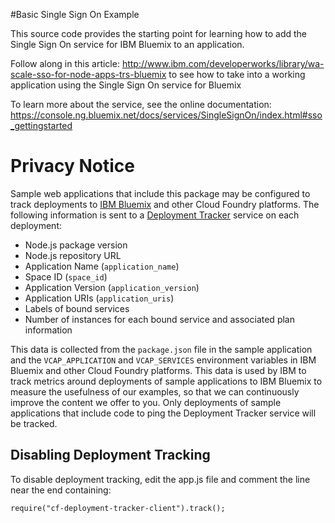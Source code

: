 #Basic Single Sign On Example

This source code provides the starting point for learning how to add the Single Sign On service for IBM Bluemix to an application.

Follow along in this article: http://www.ibm.com/developerworks/library/wa-scale-sso-for-node-apps-trs-bluemix to see how to take into a working application using the Single Sign On service for Bluemix

To learn more about the service, see the online documentation:
https://console.ng.bluemix.net/docs/services/SingleSignOn/index.html#sso_gettingstarted

# Privacy Notice

Sample web applications that include this package may be configured to track deployments to [IBM Bluemix](https://www.bluemix.net/) and other Cloud Foundry platforms. The following information is sent to a [Deployment Tracker](https://github.com/IBM-Bluemix/cf-deployment-tracker-service) service on each deployment:

* Node.js package version
* Node.js repository URL
* Application Name (`application_name`)
* Space ID (`space_id`)
* Application Version (`application_version`)
* Application URIs (`application_uris`)
* Labels of bound services
* Number of instances for each bound service and associated plan information

This data is collected from the `package.json` file in the sample application and the `VCAP_APPLICATION` and `VCAP_SERVICES` environment variables in IBM Bluemix and other Cloud Foundry platforms. This data is used by IBM to track metrics around deployments of sample applications to IBM Bluemix to measure the usefulness of our examples, so that we can continuously improve the content we offer to you. Only deployments of sample applications that include code to ping the Deployment Tracker service will be tracked.

## Disabling Deployment Tracking

To disable deployment tracking, edit the app.js file and comment the line near the end containing:
   ```
   require("cf-deployment-tracker-client").track();
   ```
